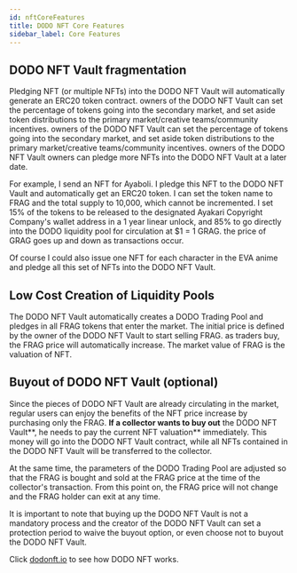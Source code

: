 ```yaml
---
id: nftCoreFeatures
title: DODO NFT Core Features
sidebar_label: Core Features
---
```


## DODO NFT Vault fragmentation

Pledging NFT (or multiple NFTs) into the DODO NFT Vault will automatically generate an ERC20 token contract. owners of the DODO NFT Vault can set the percentage of tokens going into the secondary market, and set aside token distributions to the primary market/creative teams/community incentives. owners of the DODO NFT Vault can set the percentage of tokens going into the secondary market, and set aside token distributions to the primary market/creative teams/community incentives. owners of the DODO NFT Vault owners can pledge more NFTs into the DODO NFT Vault at a later date.

For example, I send an NFT for Ayaboli. I pledge this NFT to the DODO NFT Vault and automatically get an ERC20 token. I can set the token name to FRAG and the total supply to 10,000, which cannot be incremented. I set 15% of the tokens to be released to the designated Ayakari Copyright Company's wallet address in a 1 year linear unlock, and 85% to go directly into the DODO liquidity pool for circulation at $1 = 1 GRAG. the price of GRAG goes up and down as transactions occur.

Of course I could also issue one NFT for each character in the EVA anime and pledge all this set of NFTs into the DODO NFT Vault.

## Low Cost Creation of Liquidity Pools

The DODO NFT Vault automatically creates a DODO Trading Pool and pledges in all FRAG tokens that enter the market. The initial price is defined by the owner of the DODO NFT Vault to start selling FRAG. as traders buy, the FRAG price will automatically increase. The market value of FRAG is the valuation of NFT.

## Buyout of DODO NFT Vault (optional)

Since the pieces of DODO NFT Vault are already circulating in the market, regular users can enjoy the benefits of the NFT price increase by purchasing only the FRAG. **If a collector wants to buy out** the DODO NFT Vault**, he needs to pay the current NFT valuation** immediately. This money will go into the DODO NFT Vault contract, while all NFTs contained in the DODO NFT Vault will be transferred to the collector.

At the same time, the parameters of the DODO Trading Pool are adjusted so that the FRAG is bought and sold at the FRAG price at the time of the collector's transaction. From this point on, the FRAG price will not change and the FRAG holder can exit at any time.

It is important to note that buying up the DODO NFT Vault is not a mandatory process and the creator of the DODO NFT Vault can set a protection period to waive the buyout option, or even choose not to buyout the DODO NFT Vault.

Click [dodonft.io](http://dodonft.io) to see how DODO NFT works.

